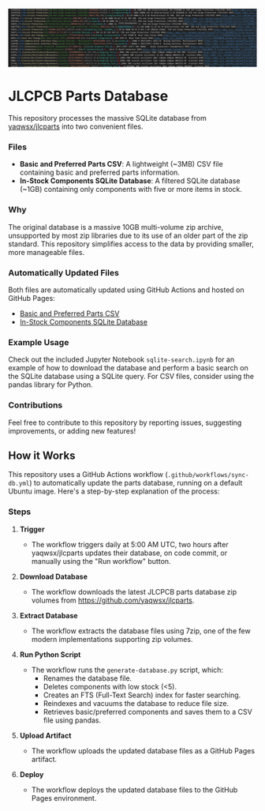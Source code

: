 ![CSV File Preview](/images/CSV.png)

# JLCPCB Parts Database

This repository processes the massive SQLite database from [yaqwsx/jlcparts](https://github.com/yaqwsx/jlcparts) into two convenient files.


### Files

* **Basic and Preferred Parts CSV**: A lightweight (~3MB) CSV file containing basic and preferred parts information.
* **In-Stock Components SQLite Database**: A filtered SQLite database (~1GB) containing only components with five or more items in stock.


### Why

The original database is a massive 10GB multi-volume zip archive, unsupported by most zip libraries due to its use of an older part of the zip standard. This repository simplifies access to the data by providing smaller, more manageable files.


### Automatically Updated Files

Both files are automatically updated using GitHub Actions and hosted on GitHub Pages:


* [Basic and Preferred Parts CSV](https://cdfer.github.io/jlcpcb-parts-database/jlcpcb-components-basic-preferred.csv)
* [In-Stock Components SQLite Database](https://cdfer.github.io/jlcpcb-parts-database/jlcpcb-components.sqlite3)


### Example Usage

Check out the included Jupyter Notebook `sqlite-search.ipynb` for an example of how to download the database and perform a basic search on the SQLite database using a SQLite query. For CSV files, consider using the pandas library for Python.


### Contributions

Feel free to contribute to this repository by reporting issues, suggesting improvements, or adding new features!


## How it Works


This repository uses a GitHub Actions workflow (`.github/workflows/sync-db.yml`) to automatically update the parts database, running on a default Ubuntu image. Here's a step-by-step explanation of the process:


### Steps


1. **Trigger**
	* The workflow triggers daily at 5:00 AM UTC, two hours after yaqwsx/jlcparts updates their database, on code commit, or manually using the "Run workflow" button.


2. **Download Database**
	* The workflow downloads the latest JLCPCB parts database zip volumes from https://github.com/yaqwsx/jlcparts.


3. **Extract Database**
	* The workflow extracts the database files using 7zip, one of the few modern implementations supporting zip volumes.


4. **Run Python Script**
	* The workflow runs the `generate-database.py` script, which:
		- Renames the database file.
		- Deletes components with low stock (<5).
		- Creates an FTS (Full-Text Search) index for faster searching.
		- Reindexes and vacuums the database to reduce file size.
		- Retrieves basic/preferred components and saves them to a CSV file using pandas.


5. **Upload Artifact**
	* The workflow uploads the updated database files as a GitHub Pages artifact.


6. **Deploy**
	* The workflow deploys the updated database files to the GitHub Pages environment.

